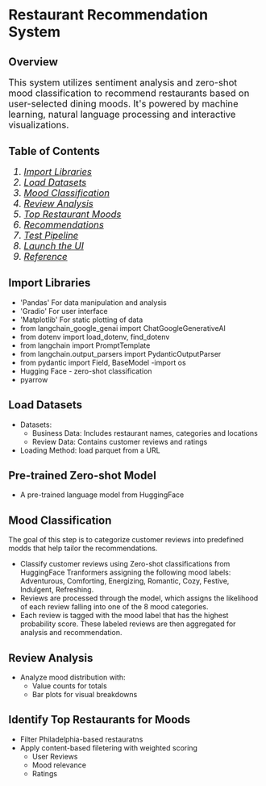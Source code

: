 # Restaurant Recommendation System
## Overview

<p style="font-size:18px;">This system utilizes sentiment analysis and zero-shot mood classification to recommend
restaurants based on user-selected dining moods. It's powered by machine learning, natural
language processing and interactive visualizations.

## Table of Contents
<ol style="font-size:18px; font-style:italic;">
  <li><a href="#Import Libraries">Import Libraries</a></li>
  <li><a href="#Load Datasets">Load Datasets</a></li>
  <li><a href="#Mood Classification">Mood Classification</a></li>
  <li><a href="#Review Analysis">Review Analysis</a></li>
  <li><a href="#Top Restaurant Moods">Top Restaurant Moods</a></li>
  <li><a href="#Recommendations">Recommendations</a></li>
  <li><a href="#Test Pipeline">Test Pipeline</a></li>
  <li><a href="#Launch UI">Launch the UI</a></li>
  <li><a href="#Reference">Reference</a></li>
</ol>

## Import Libraries
- 'Pandas' For data manipulation and analysis
- 'Gradio' For user interface
- 'Matplotlib' For static plotting of data
- from langchain_google_genai import ChatGoogleGenerativeAI
- from dotenv import load_dotenv, find_dotenv
- from langchain import PromptTemplate
- from langchain.output_parsers import PydanticOutputParser
- from pydantic import Field, BaseModel
-import os
- Hugging Face - zero-shot classification
- pyarrow

## Load Datasets
- Datasets:
    - Business Data: Includes restaurant names, categories and locations
    - Review Data: Contains customer reviews and ratings
- Loading Method: load parquet from a URL

## Pre-trained Zero-shot Model
- A pre-trained language model from HuggingFace

## Mood Classification
The goal of this step is to categorize customer reviews into predefined modds that help
tailor the recommendations.
-   Classify customer reviews using Zero-shot classifications from HuggingFace
Tranformers assigning the following mood labels: Adventurous, Comforting, Energizing,
Romantic, Cozy, Festive, Indulgent, Refreshing.
- Reviews are processed through the model, which assigns the likelihood of each review falling into one of the 8 mood categories.
- Each review is tagged with the mood label that has the highest probability score. These labeled reviews are then aggregated for analysis and recommendation.

## Review Analysis
- Analyze mood distribution with:
    - Value counts for totals
    - Bar plots for visual breakdowns

## Identify Top Restaurants for Moods
- Filter Philadelphia-based restauratns
- Apply content-based filetering with weighted scoring
    - User Reviews
    - Mood relevance
    - Ratings

